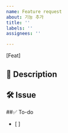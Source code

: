 ```yaml
---
name: Feature request
about: 기능 추가
title: ''
labels: ''
assignees: ''

---
```


[Feat]

## 🚀 Description


## 🛠 Issue


##✅ To-do
- [ ]
